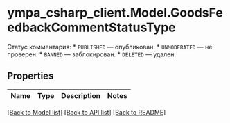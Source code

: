 # ympa_csharp_client.Model.GoodsFeedbackCommentStatusType
Статус комментария:  * `PUBLISHED` — опубликован. * `UNMODERATED` — не проверен. * `BANNED` — заблокирован. * `DELETED` — удален. 

## Properties

Name | Type | Description | Notes
------------ | ------------- | ------------- | -------------

[[Back to Model list]](../README.md#documentation-for-models) [[Back to API list]](../README.md#documentation-for-api-endpoints) [[Back to README]](../README.md)


